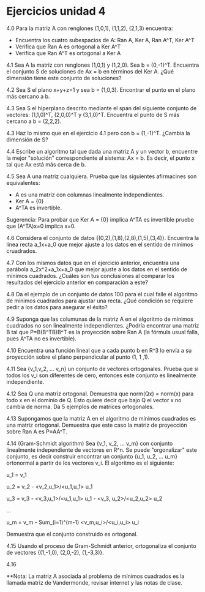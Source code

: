 # Ejercicios unidad 4

4.0 Para la matriz A con renglones (1,0,1), (1,1,2), (2,1,3) encuentra:
  * Encuentra los cuatro subespacios de A: Ran A, Ker A, Ran A^T, Ker A^T
  * Verifica que Ran A es ortogonal a Ker A^T
  * Verifica que Ran A^T es ortogonal a Ker A

4.1 Sea A la matriz con renglones (1,0,1) y (1,2,0). Sea b = (0,-1)^T. Encuentra el conjunto S de soluciones de Ax = b en términos del Ker A. ¿Qué dimensión tiene este conjunto de soluciones?

4.2 Sea S el plano x+y+z=1 y sea b = (1,0,3). Encontrar el punto en el plano más cercano a b.

4.3 Sea S el hiperplano descrito mediante el span del siguiente conjunto de vectores: (1,1,0)^T, (2,0,0)^T
y (3,1,0)^T. Encuentra el punto de S más cercano a b = (2,2,2).

4.3 Haz lo mismo que en el ejercicio 4.1 pero con b = (1,-1)^T. ¿Cambia la dimensión de S?

4.4 Escribe un algoritmo tal que dada una matriz A y un vector b, encuentre la mejor "solución"  correspondiente al sistema: 
 Ax = b. Es decir, el punto x tal que Ax está más cerca de b.
 
4.5 Sea A una matriz cualquiera. Prueba que las siguientes afirmacines son equivalentes:
  * A es una matriz con columnas linealmente independientes.
  * Ker A = {0}
  * A^TA es invertible. 

Sugerencia: Para probar que Ker A = {0} implica A^TA es invertible pruebe que (A^TA)x=0 implica x=0.

4.6 Considera el conjunto de datos {(0,2),(1,8),(2,8),(1,5),(3,4)}. Encuentra la línea recta a_1x+a_0 que mejor ajuste a los datos en el sentido de mínimos cruadrados.

4.7 Con los mismos datos que en el ejercicio anterior, encuentra una parábola a_2x^2+a_1x+a_0 que mejor ajuste a los datos en el sentido de mínimos cuadrados. ¿Cuáles son tus conclusiones al comparar los resultados del ejercicio anterior en comparación a este?

4.8 Da el ejemplo de un conjunto de datos 100 para el cual falle el algoritmo de mínimos cuadrados para ajustar una recta. ¿Qué condición se requiere pedir a los datos para asegurar el éxito?

4.9 Suponga que las columunas de la matriz A en el algoritmo de mínimos cuadrados no son linealmente independientes. ¿Podría encontrar una matriz B tal que P=B(B^TB)B^T es la proyección sobre Ran A (la fórmula usual falla, pues A^TA no es invertible).

4.10 Encuentra una función lineal que a cada punto b en R^3 lo envía a su proyección sobre el plano perpendicular al punto (1, 1 ,1).

4.11 Sea {v_1,v_2, ... v_n} un conjunto de vectores ortogonales. Prueba que si todos los v_i son diferentes de cero, entonces este conjunto es linealmente independiente.

4.12 Sea Q una matriz ortogonal. Demuestra que norm(Qx) = norm(x) para todo x en el dominio de Q. Esto quiere decir que bajo Q el vector x no cambia de norma. Da 5 ejemplos de matrices ortogonales. 

4.13 Supongamos que la matriz  A en el algoritmo de mínimos cuadrados es una matriz ortogonal. Demuestra que este caso la matriz de proyección sobre Ran A es P=AA^T.

4.14 (Gram-Schmidt algorithm) Sea {v_1, v_2, ... v_m} con conjunto linealmente independiente de vectores en R^n. Se puede "orgonalizar" este conjunto, es decir construir encontrar un conjunto {u_1, u_2, ... u_m} ortonormal a partir de los vectores v_i. El algoritmo es el siguiente:

u_1 = v_1

u_2 = v_2 - <v_2,u_1>/<u_1,u_1> u_1

u_3 = v_3 - <v_3,u_1>/<u_1,u_1> u_1 - <v_3, u_2>/<u_2,u_2> u_2

...

u_m = v_m - Sum_(i=1)^(m-1) <v_m,u_i>/<u_i,u_i> u_i

Demuestra que el conjunto construido es ortogonal.

4.15 Usando el proceso de Gram-Schmidt anterior, ortogonaliza el conjunto de vectores {(1,-1,0), (2,0,-2), (1,-3,3)}.

4.16 


 **Nota: La matriz A asociada al problema de mínimos cuadrados es la llamada matriz de Vandermonde, revisar internet y las notas de clase.

